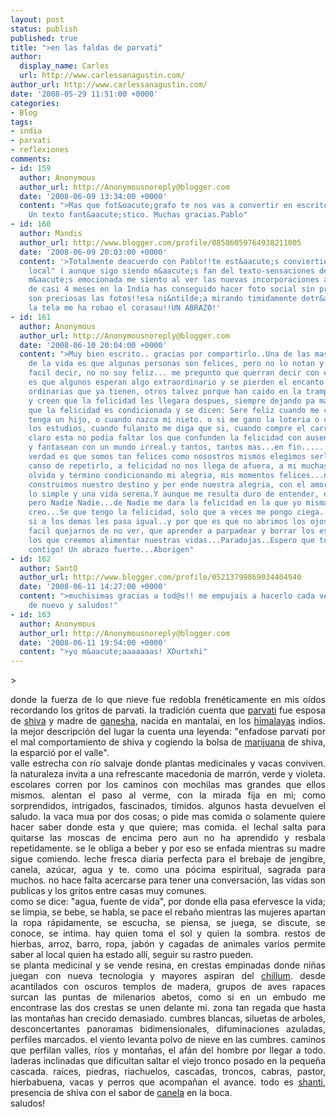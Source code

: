 ```yaml
---
layout: post
status: publish
published: true
title: ">en las faldas de parvati"
author:
  display_name: Carles
  url: http://www.carlessanagustin.com/
author_url: http://www.carlessanagustin.com/
date: '2008-05-29 11:51:00 +0000'
categories:
- Blog
tags:
- india
- parvati
- reflexiones
comments:
- id: 159
  author: Anonymous
  author_url: http://Anonymousnoreply@blogger.com
  date: '2008-06-09 13:34:00 +0000'
  content: ">Mas que fot&oacute;grafo te nos vas a convertir en escritor al final.
    Un texto fant&aacute;stico. Muchas gracias.Pablo"
- id: 160
  author: Mandis
  author_url: http://www.blogger.com/profile/08586059764938211005
  date: '2008-06-09 20:03:00 +0000'
  content: '>Totalmente deacuerdo con Pablo!!te est&aacute;s conviertiedo en "multiartista
    local" ( aunque sigo siendo m&aacute;s fan del texto-sensaciones de Varanasi..;)Pero
    m&aacute;s emocionada me siento al ver las nuevas incorporaciones a tu album!!!despu&eacute;s
    de casi 4 meses en la India has conseguido hacer foto social sin prejuicios!!enhorabuena,guapo,
    son preciosas las fotos!!esa ni&ntilde;a mirando timidamente detr&aacute;s de
    la tela me ha robao el corasau!!UN ABRAZO!'
- id: 161
  author: Anonymous
  author_url: http://Anonymousnoreply@blogger.com
  date: '2008-06-10 20:04:00 +0000'
  content: ">Muy bien escrito.. gracias por compartirlo..Una de las mas grandes paradojas
    de la vida es que algunas personas son felices, pero no lo notan y les es muy
    facil decir, no no soy feliz... me pregunto que querran decir con ello....talvez
    es que algunos esperan algo extraordinario y se pierden el encanto de las cosas
    ordinarias que ya tienen, otros talvez porque han caido en la trampa de postergar
    y creen que la felicidad les llegara despues, siempre dejando pa manana...y es
    que la felicidad es condicionada y se dicen: Sere feliz cuando me case, o cuando
    tenga un hijo, o cuando nazca mi nieto. o si me gano la loteria o cuando termine
    los estudios, cuando fulanito me diga que si, cuando compre el carro de mis suenos....y
    claro esta no podia faltar los que confunden la felicidad con ausencia de problemas
    y fantasean con un mundo irreal.y tantos, tantos mas...en fin........................la
    verdad es que somos tan felices como nosostros mismos elegimos serlo, aunque me
    canso de repetirlo, a felicidad no nos llega de afuera, a mi muchas veces se me
    olvida y termino condicionando mi alegria, mis momentos felices...nosotros mismos
    construimos nuestro destino y per ende nuestra alegria, con el amor real, con
    lo simple y una vida serena.Y aunque me resulta duro de entender, es cierto, Nadie,
    pero Nadie Nadie...de Nadie me dara la felicidad en la que yo misma a veces no
    creo...Se que tengo la felicidad, solo que a veces me pongo ciega.....me pregunto
    si a los demas les pasa igual..y por que es que no abrimos los ojos? no es mas
    facil quejarnos de no ver, que aprender a parpadear y borrar los espejismos con
    los que creemos alimentar nuestras vidas...Paradojas..Espero que todo vaya bien
    contigo! Un abrazo fuerte...Aborigen"
- id: 162
  author: SantO
  author_url: http://www.blogger.com/profile/05213799869034404940
  date: '2008-06-11 14:27:00 +0000'
  content: ">muchisimas gracias a tod@s!! me empujais a hacerlo cada vez mas ;)gracias
    de nuevo y saludos!"
- id: 163
  author: Anonymous
  author_url: http://Anonymousnoreply@blogger.com
  date: '2008-06-11 19:54:00 +0000'
  content: ">yo m&aacute;aaaaaaas! XDurtxhi"
---
```

<p>>
<div style="text-align:justify;"><a href="/images/posts/image0030.jpg"><img src="/images/posts/image0030.jpg?w=300" alt="" border="0" /></a>donde la fuerza de lo que nieve fue redobla fren&eacute;ticamente en mis o&iacute;dos recordando los gritos de parvati. la tradici&oacute;n cuenta que <a href="http://en.wikipedia.org/wiki/Parvati">parvati</a> fue esposa de <a href="http://en.wikipedia.org/wiki/Shiva">shiva</a> y madre de <a href="http://en.wikipedia.org/wiki/Ganesh">ganesha</a>, nacida en mantalai, en los <a href="http://en.wikipedia.org/wiki/Himalaya">himalayas</a> indios. la mejor descripci&oacute;n del lugar la cuenta una leyenda: "enfadose parvati por el mal comportamiento de shiva y cogiendo la bolsa de <a href="http://en.wikipedia.org/wiki/Marihuana">marijuana</a> de shiva, la esparci&oacute; por el valle".<br />valle estrecha con r&iacute;o salvaje donde plantas medicinales y vacas conviven. la naturaleza invita a una refrescante macedonia de marr&oacute;n, verde y violeta. escolares corren por los caminos con mochilas mas grandes que ellos mismos. alentan el paso al verme, con la mirada fija en mi; como sorprendidos, intrigados, fascinados, t&iacute;midos. algunos hasta devuelven el saludo. la vaca mua por dos cosas; o pide mas comida o solamente quiere hacer saber donde esta y que quiere; mas comida. el lechal salta para quitarse las moscas de encima pero aun no ha aprendido y resbala repetidamente. se le obliga a beber y por eso se enfada mientras su madre sigue comiendo. leche fresca diaria perfecta para el brebaje de jengibre, canela, az&uacute;car, agua y te. como una p&oacute;cima espiritual, sagrada para muchos. no hace falta acercarse para tener una conversaci&oacute;n, las vidas son publicas y los gritos entre casas muy comunes.<br /><a href="/images/posts/image00323.jpg"><img src="/images/posts/image00323.jpg?w=300" alt="" border="0" /></a>como se dice: "agua, fuente de vida", por donde ella pasa efervesce la vida; se limpia, se bebe, se habla, se pace el reba&ntilde;o mientras las mujeres apartan la ropa r&aacute;pidamente, se escucha, se piensa, se juega, se discute, se conoce, se intima. hay quien toma el sol y quien la sombra. restos de hierbas, arroz, barro, ropa, jab&oacute;n y cagadas de animales varios permite saber al local quien ha estado all&iacute;, seguir su rastro pueden.<br /><a href="/images/posts/image0035.jpg"><img src="/images/posts/image0035.jpg?w=199" alt="" border="0" /></a>se planta medicinal y se vende resina, en crestas empinadas donde ni&ntilde;as juegan con nueva tecnolog&iacute;a y mayores aspiran del <a href="http://en.wikipedia.org/wiki/Chillum_%28pipe%29">chillum</a>. desde acantilados con oscuros templos de madera, grupos de aves rapaces surcan las puntas de milenarios abetos, como si en un embudo me encontrase las dos crestas se unen delante mi. zona tan regada que hasta las monta&ntilde;as han crecido demasiado. cumbres blancas, siluetas de arboles, desconcertantes panoramas bidimensionales, difuminaciones azuladas, perfiles marcados. el viento levanta polvo de nieve en las cumbres. caminos que perfilan valles, r&iacute;os y monta&ntilde;as, el af&aacute;n del hombre por llegar a todo. laderas inclinadas que dificultan saltar el viejo tronco posado en la peque&ntilde;a cascada. ra&iacute;ces, piedras, riachuelos, cascadas, troncos, cabras, pastor, hierbabuena, vacas y perros que acompa&ntilde;an el avance. todo es <a href="http://en.wikipedia.org/wiki/Inner_peace">shanti</a>, presencia de shiva con el sabor de <a href="http://en.wikipedia.org/wiki/Cinamon">canela</a> en la boca.<br />saludos!</div>
